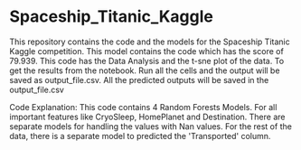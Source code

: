 # Spaceship_Titanic_Kaggle
This repository contains the code and the models for the Spaceship Titanic Kaggle competition. This model contains the code which has the score of 79.939.  This code has the Data Analysis and the t-sne plot of the data.
To get the results from the notebook. Run all the cells and the output will be saved as output_file.csv. All the predicted outputs will be saved in the output_file.csv

Code Explanation:
This code contains 4 Random Forests Models. For all important features like CryoSleep, HomePlanet and Destination. There are separate models for handling the values with Nan values. For the rest of the data, there is a separate model to predicted the 'Transported' column. 

